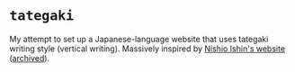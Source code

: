 # `tategaki`

My attempt to set up a Japanese-language website that uses tategaki writing
style (vertical writing). Massively inspired by [Nishio Ishin's website](http://ni.siois.in)
([archived](https://web.archive.org/web/20220304235332/http://ni.siois.in/)).
